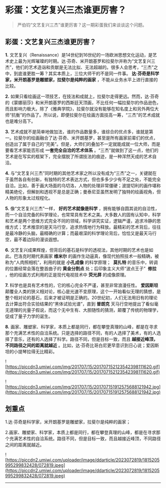 # 彩蛋：文艺复兴三杰谁更厉害？

> 严伯钧“文艺复兴三杰”谁更厉害？这一期彩蛋我们来谈谈这个问题。

## 彩蛋：文艺复兴三杰谁更厉害？

 **1.** 文艺复兴（Renaissance）是14世纪到16世纪的一场欧洲思想文化运动，是艺术史上最为光辉璀璨的时期。达·芬奇、米开朗基罗和拉斐尔并称为“文艺复兴三杰”，他们的艺术造诣和贡献是无法比拟、无法超越的。很多人会思考，“三杰”之中，到底谁更胜一筹？其实本质上，三位大师干的不是同一件事。 **达·芬奇是科学家，米开朗基罗是雕塑家，拉斐尔是纯粹的画家** ，不能从业务水平上进行直接的比较。

 **2.** 如果只看绘画这一项技艺，在技法和成就上，拉斐尔走得更远。然而，达·芬奇的《蒙娜丽莎》和米开朗基罗的西斯廷天顶画，不比任何一幅拉斐尔的作品逊色，而且影响力极大。除了《雅典学院》，拉斐尔就没有能够在知名度上和另外两位大师“抗衡”的作品了。所以说，即便拉斐尔在绘画方面技高一筹，“三杰”的艺术成就也是难分高下。

 **3.** 艺术成就不是简单地做加法，谁的作品数量多，谁综合的优点多，谁就是第一。拉斐尔的绘画融合了达·芬奇、米开朗基罗，甚至是所有画家前辈们的优点，创造出了属于自己的“完美”。但是，大师们的叠加不一定就能成就一位大师，而是要看艺术家能否形成 **一套完全自洽的艺术体系** 。“三杰”就做到了这一点，他们的艺术是在写实的框架下，完全摆脱了所谓技法的痕迹，是一种浑然天成的艺术自洽。

 **4.** 与“文艺复兴三杰”同时期的其他艺术家之所以没有成为“三杰”之一，关键就在于虽然各自有创新，有独特的艺术表达方式，但也多多少少有不足之处，不能完全自洽。比如，善于画大场面的乌切洛，人物的处理非常僵硬；波提切利的画作堪称精美绝伦，但解剖和透视不是总是正确；曼泰尼亚虽然发明了独特的绘画视角，但人物的形象太过规程化。

 **5.** 像“文艺复兴三杰”一样， **好的艺术就像是科学** ，拥有能够自圆其说的自洽性，而一个自洽完备的科学理论，也常常具有艺术之美。大多数人的固有认知中，科学和艺术是两个思维方式完全不同的领域，科学讲究实证，逻辑严谨，追求冷静的思维方式；艺术推崇的是天马行空，追求热情地行为释放。最精彩的艺术背后，往往是最冷静的头脑，最精确的计算；而最艰深的科学理论背后，恰恰又是最天马行空，最不着边际的漫谈遐想。

 **6.** 文艺复兴成果辉煌，但背后的基石是科学的透视法，其他时期的艺术也是如此。巴洛克时期代表画家 **维米尔** 的画作生动逼真，像现代拍照技术一般精确，被称为“人肉照相机”，利用的就是 **小孔成像** 的科学原理；  **莫扎特** 的音乐中，转调的位置经常会落在整首曲子的 **黄金分割点** 处；后印象主义大师“波点王子”  **修拉** ，他的绘画方式利用的正是现代电视技术中 **荧光屏** 的成像原理。

 **7.** 科学也是具有艺术性的，它的核心完全不严谨，甚至非常浪漫任性。 **爱因斯坦** 颠覆全人类的狭义相对论，核心是光速不变原理，这个一开始看似无理的猜想，是整个相对论的基石，后来才被证明是正确的。20世纪初，人们无法用旧有的理论去计算出符合实验结果的“黑体试验光谱”，直到 **普朗克** 天马行空地提出了看似毫无道理的光量子假说，而这个无中生有、大胆随性的猜测，颠覆了传统的物理学，促成了量子力学的诞生。

 **8.** 画家、雕塑家、科学家，本质上都是同行，都在攀登真理的山峰，都是在寻求那个充满艺术性的自洽系统。只是选择的路径不同，有的人选择了美术，有的人选择了音乐，还有的人选择了科学。路径不同，但是目标一致，而且 **越接近峰顶，不同路径之间的距离就越近** 。比如，达·芬奇比哥白尼更早意识到日心说；爱因斯坦的小提琴拉得无比精彩。

![https://piccdn3.umiwi.com/img/201707/15/201707152123542398111620.gif](https://piccdn3.umiwi.com/img/201707/15/201707152123542398111620.gif)

![https://piccdn3.umiwi.com/img/201707/15/201707151912575688121942.jpg](https://piccdn3.umiwi.com/img/201707/15/201707151912575688121942.jpg)

## 划重点

1.达·芬奇是科学家，米开朗基罗是雕塑家，拉斐尔是纯粹的画家；

2.画家、雕塑家、科学家，本质上都是同行，都在攀登真理的山峰，都是在寻求那个充满艺术性的自洽系统。路径不同，但是目标一致，而且越接近峰顶，不同路径之间的距离就越近。

![https://piccdn2.umiwi.com/uploader/image/ddarticle/2023072819/1815205995299832428/072819.jpeg](https://piccdn2.umiwi.com/uploader/image/ddarticle/2023072819/1815205995299832428/072819.jpeg)

---
